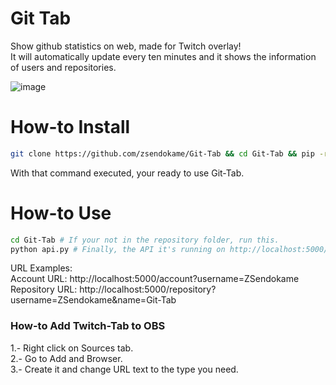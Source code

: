 # Git Tab
Show github statistics on web, made for Twitch overlay!<br>
It will automatically update every ten minutes and it shows the information of users and repositories.

![image](https://user-images.githubusercontent.com/70088953/158917446-d9eff0d2-f6f9-49fa-9441-facc2955ea48.png)

# How-to Install
```sh
git clone https://github.com/zsendokame/Git-Tab && cd Git-Tab && pip -r install requirements.txt
```
With that command executed, your ready to use Git-Tab.

# How-to Use
```sh
cd Git-Tab # If your not in the repository folder, run this.
python api.py # Finally, the API it's running on http://localhost:5000/.
```
URL Examples:<br>
Account URL: http://localhost:5000/account?username=ZSendokame<br>
Repository URL: http://localhost:5000/repository?username=ZSendokame&name=Git-Tab

### How-to Add Twitch-Tab to OBS
1.- Right click on Sources tab.<br>
2.- Go to Add and Browser.<br>
3.- Create it and change URL text to the type you need.
